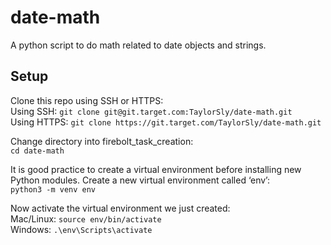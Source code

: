 # date-math

A python script to do math related to date objects and strings.


## Setup
Clone this repo using SSH or HTTPS:\
Using SSH: `git clone git@git.target.com:TaylorSly/date-math.git`\
Using HTTPS: `git clone https://git.target.com/TaylorSly/date-math.git`

Change directory into firebolt_task_creation:\
`cd date-math`

It is good practice to create a virtual environment before installing new Python modules. Create a new virtual environment called ‘env’:\
`python3 -m venv env`

Now activate the virtual environment we just created:\
Mac/Linux: `source env/bin/activate`\
Windows: `.\env\Scripts\activate`

